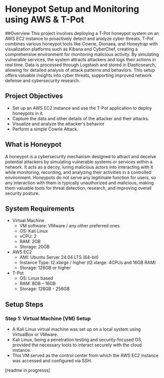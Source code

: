 # Honeypot Setup and Monitoring using AWS & T-Pot
##Overview
This project involves deploying a T-Pot honeypot system on an AWS EC2 instance to proactively detect and analyze cyber threats. T-Pot combines various honeypot tools like Cowrie, Dionaea, and Honeytrap with visualization platforms such as Kibana and CyberChef, creating a comprehensive environment for monitoring malicious activity. By simulating vulnerable services, the system attracts attackers and logs their actions in real time. Data is processed through Logstash and stored in Elasticsearch, allowing for detailed analysis of attack patterns and behaviors. This setup offers valuable insights into cyber threats, supporting improved network defense and cybersecurity research.

## Project Objectives
- Set up an AWS EC2 instance and use the T-Pot application to deploy honeypots in it.
- Capture the data and other details of the attacker and their attacks.
- Visualize and analyze the attacker's behavior
- Perform a simple Cowrie Attack.

## What is Honeypot
A honeypot is a cybersecurity mechanism designed to attract and deceive potential attackers by simulating vulnerable systems or services within a network. It acts as a decoy, luring malicious actors into interacting with it while monitoring, recording, and analyzing their activities in a controlled environment. Honeypots do not serve any legitimate function for users, so any interaction with them is typically unauthorized and malicious, making them valuable tools for threat detection, research, and improving overall security posture.

## System Requirements
- Virtual Machine
  - VM software: VMware / any other preferred ones
  - OS: Kali Linux
  - vCPU: 2
  - RAM: 2GB
  - Storage: 20GB
- AWS EC2
  - AMI: Ubuntu Server 24.04 LTS (64-bit)
  - Instance Type: t2.xlarge / higher  (t2.xlarge: 4CPUs and 16GB RAM)
  - Storage: 128GB or higher
- T-Pot 
  - OS: Linux based
  - RAM: 8GB – 16GB
  - Storage: 128GB - 256GB

## Setup Steps
### Step 1: Virtual Machine (VM) Setup
- A Kali Linux virtual machine was set up on a local system using VirtualBox or VMware.
- Kali Linux, being a penetration testing and security-focused OS, provided the necessary tools to interact securely with the cloud instance.
- This VM served as the control center from which the AWS EC2 instance was accessed and configured via SSH.

  

[readme in progresss]
